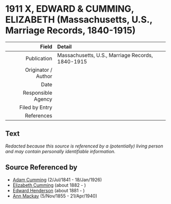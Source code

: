 ﻿---
layout: page
permalink: /sources/s20028800
---

# 1911 X, EDWARD & CUMMING, ELIZABETH (Massachusetts, U.S., Marriage Records, 1840-1915)

Field | Detail
---:|:---
Publication | Massachusetts, U.S., Marriage Records, 1840-1915
Originator / Author | 
Date | 
Responsible Agency | 
Filed by Entry | 
References | 

## Text

_Redacted because this source is referenced by a (potentially) living person and may contain personally identifiable information._

## Source Referenced by

* [Adam Cumming](../people/@55409960@-adam-cumming-b1841-7-2-d1926-1-18.md) (2/Jul/1841 - 18/Jan/1926)
* [Elizabeth Cumming](../people/@35928164@-elizabeth-cumming-b1882-d.md) (about 1882 - )
* [Edward Henderson](../people/@4822940@-edward-henderson-b1881-d.md) (about 1881 - )
* [Ann Mackay](../people/@74868546@-ann-mackay-b1855-11-5-d1940-4-21.md) (5/Nov/1855 - 21/Apr/1940)
